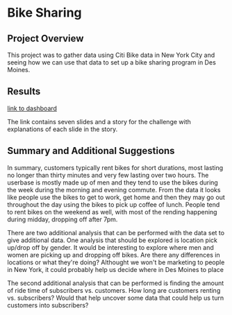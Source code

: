 # Bike Sharing

## Project Overview</br>

This project was to gather data using Citi Bike data in New York City and seeing how we can use that data to set up a bike sharing program in Des Moines. 

## Results</br>

[link to dashboard](https://public.tableau.com/views/CitiBikeChallenge_16486071650450/CitiBikeChallengeStory?:language=en-US&publish=yes&:display_count=n&:origin=viz_share_link)

The link contains seven slides and a story for the challenge with explanations of each slide in the story.

## Summary and Additional Suggestions</br>

In summary, customers typically rent bikes for short durations, most lasting no longer than thirty minutes and very few lasting over two hours. The userbase is mostly made up of men and they tend to use the bikes during the week during the morning and evening commute. From the data it looks like people use the bikes to get to work, get home and then they may go out throughout the day using the bikes to pick up coffee of lunch. People tend to rent bikes on the weekend as well, with most of the rending happening during midday, dropping off after 7pm.

There are two additional analysis that can be performed with the data set to give additional data. One analysis that should be explored is location pick up/drop off by gender. It would be interesting to explore where men and women are picking up and dropping off bikes. Are there any differences in locations or what they're doing? Althought we won't be marketing to people in New York, it could probably help us decide where in Des Moines to place 

The second additional analysis that can be performed is finding the amount of ride time of subscribers vs. customers. How long are customers renting vs. subscribers? Would that help uncover some data that could help us turn customers into subscribers?

